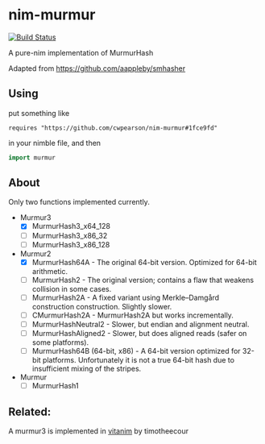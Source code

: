 # nim-murmur

[![Build Status](https://travis-ci.org/cwpearson/nim-murmur.svg?branch=master)](https://travis-ci.org/cwpearson/nim-murmur)

A pure-nim implementation of MurmurHash

Adapted from https://github.com/aappleby/smhasher

## Using

put something like

```
requires "https://github.com/cwpearson/nim-murmur#1fce9fd"
```

in your nimble file, and then

```nim
import murmur
```

## About

Only two functions implemented currently.

- Murmur3
  - [x] MurmurHash3_x64_128
  - [ ] MurmurHash3_x86_32
  - [ ] MurmurHash3_x86_128
- Murmur2
  - [x] MurmurHash64A - The original 64-bit version. Optimized for 64-bit arithmetic.
  - [ ] MurmurHash2 - The original version; contains a flaw that weakens collision in some cases.
  - [ ] MurmurHash2A - A fixed variant using Merkle–Damgård construction construction. Slightly slower.
  - [ ] CMurmurHash2A - MurmurHash2A but works incrementally.
  - [ ] MurmurHashNeutral2 - Slower, but endian and alignment neutral.
  - [ ] MurmurHashAligned2 - Slower, but does aligned reads (safer on some platforms).
  - [ ] MurmurHash64B (64-bit, x86) - A 64-bit version optimized for 32-bit platforms. Unfortunately it is not a true 64-bit hash due to insufficient mixing of the stripes.
- Murmur
  - [ ] MurmurHash1

## Related:

A murmur3 is implemented in [vitanim](https://github.com/timotheecour/vitanim/blob/master/murmur/murmur.nim) by timotheecour